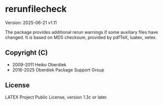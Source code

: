 # rerunfilecheck

Version: 2025-06-21 v1.11


The package provides additional rerun warnings if some
auxiliary files have changed. It is based on MD5 checksum,
provided by pdfTeX, luatex, xetex.

## Copyright (C)
*    2009-2011 Heiko Oberdiek
*    2016-2025 Oberdiek Package Support Group

## License
LATEX Project Public License, version 1.3c or later.

